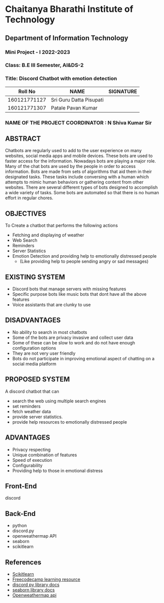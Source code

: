 # Chaitanya Bharathi Institute of Technology

## Department of Information Technology

### Mini Project - I 2022-2023

### Class: B.E III Semester, AI&DS-2

### Title: Discord Chatbot with emotion detection

| Roll No      | NAME                    | SIGNATURE |
| ------------ | ----------------------- | --------- |
| 160121771127 | Sri Guru Datta Pisupati |           |
| 160121771307 | Patale Pavan Kumar      |           |

### NAME OF THE PROJECT COORDINATOR : N Shiva Kumar Sir

## ABSTRACT

Chatbots are regularly used to add to the user experience on many websites,
social media apps and mobile devices.
These bots are used to faster access for the information.
Nowadays bots are playing a major role.
Many of the chat bots are used by the people in order to access information.
Bots are made from sets of algorithms that aid them in their designated tasks.
These tasks include conversing with a human which attempts to
mimic human behaviors or gathering content from other websites.
There are several different types of bots designed to accomplish a wide variety
of tasks. Some bots are automated so that there is no human effort in regular chores.

## OBJECTIVES

To Create a chatbot that performs the following actions

- Fetching and displaying of weather
- Web Search
- Reminders
- Server Statistics
- Emotion Detection and providing help to emotionally distressed people
  - (Like providing help to people sending angry or sad messages)

## EXISTING SYSTEM

- Discord bots that manage servers with missing features
- Specific purpose bots like music bots that dont have all the above features
- Voice assistants that are clunky to use

## DISADVANTAGES

- No ability to search in most chatbots
- Some of the bots are privacy invasive and collect user data
- Some of these can be slow to work and do not have enough configuration options
- They are not very user friendly
- Bots do not participate in improving emotional aspect of chatting on a social media platform

## PROPOSED SYSTEM

A discord chatbot that can

- search the web using multiple search engines
- set reminders
- fetch weather data
- provide server statistics.
- provide help resources to emotionally distressed people

## ADVANTAGES

- Privacy respecting
- Unique combination of features
- Speed of execution
- Configurability
- Providing help to those in emotional distress

## Front-End

discord

## Back-End

- python
- discord.py
- openweathermap API
- seaborn
- scikitlearn

## References

- [Scikitlearn](https://scikit-learn.org/stable/modules/classes.html)
- [Freecodecamp learning resource](https://www.freecodecamp.org/news/create-a-discord-bot-with-python/https:/)
- [discord py library docs](https://discordpy.readthedocs.io/)
- [seaborn library docs](https://seaborn.pydata.org/)
- [Openweathermap api](https://openweathermap.org/api)
